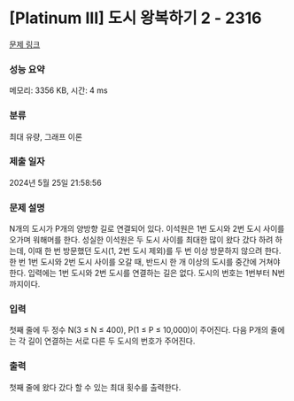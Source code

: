 # [Platinum III] 도시 왕복하기 2 - 2316 

[문제 링크](https://www.acmicpc.net/problem/2316) 

### 성능 요약

메모리: 3356 KB, 시간: 4 ms

### 분류

최대 유량, 그래프 이론

### 제출 일자

2024년 5월 25일 21:58:56

### 문제 설명

<p>N개의 도시가 P개의 양방향 길로 연결되어 있다. 이석원은 1번 도시와 2번 도시 사이를 오가며 워해머를 한다. 성실한 이석원은 두 도시 사이를 최대한 많이 왔다 갔다 하려 하는데, 이때 한 번 방문했던 도시(1, 2번 도시 제외)를 두 번 이상 방문하지 않으려 한다. 한 번 1번 도시와 2번 도시 사이를 오갈 때, 반드시 한 개 이상의 도시를 중간에 거쳐야 한다. 입력에는 1번 도시와 2번 도시를 연결하는 길은 없다. 도시의 번호는 1번부터 N번까지이다.</p>

### 입력 

 <p>첫째 줄에 두 정수 N(3 ≤ N ≤ 400), P(1 ≤ P ≤ 10,000)이 주어진다. 다음 P개의 줄에는 각 길이 연결하는 서로 다른 두 도시의 번호가 주어진다.</p>

### 출력 

 <p>첫째 줄에 왔다 갔다 할 수 있는 최대 횟수를 출력한다.</p>

